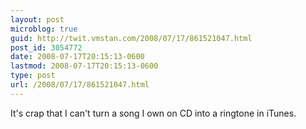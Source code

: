 ```yaml
---
layout: post
microblog: true
guid: http://twit.vmstan.com/2008/07/17/861521047.html
post_id: 3054772
date: 2008-07-17T20:15:13-0600
lastmod: 2008-07-17T20:15:13-0600
type: post
url: /2008/07/17/861521047.html
---
```

It's crap that I can't turn a song I own on CD into a ringtone in iTunes.
